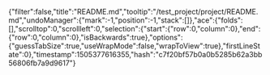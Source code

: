 {"filter":false,"title":"README.md","tooltip":"/test_project/project/README.md","undoManager":{"mark":-1,"position":-1,"stack":[]},"ace":{"folds":[],"scrolltop":0,"scrollleft":0,"selection":{"start":{"row":0,"column":0},"end":{"row":0,"column":0},"isBackwards":true},"options":{"guessTabSize":true,"useWrapMode":false,"wrapToView":true},"firstLineState":0},"timestamp":1505377616355,"hash":"c7f20bf57b0a0b5285b62a3bb56806fb7a9d9617"}